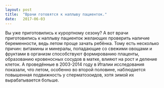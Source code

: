 ```yaml
---
layout: post
title:  "Врачи готовятся к наплыву пациенток."
date:   2017-06-03
---
```

Вы уже приготовились к курортному сезону? А вот врачи приготовились к наплыву пациенток желающих проверить наличие беременности, ведь летом проще зачать ребёнка. Тому есть несколько причин: витамины и минералы, попадающие со свежими овощами и фруктами в организм способствуют формированию плаценты, образованию кровеносных сосудов в матке, влияют на рост и деление клеток. А проведённые в 2003-2014 году в Италии исследования показали, что летом, особенно во второй половине, наблюдается повышенная подвижность у сперматозоидов, хотя зимой их вырабатывается больше.